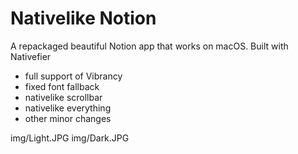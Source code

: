 # Nativelike Notion
A repackaged beautiful Notion app that works on macOS.
Built with Nativefier

- full support of Vibrancy
- fixed font fallback
- nativelike scrollbar
- nativelike everything
- other minor changes

img/Light.JPG
img/Dark.JPG
